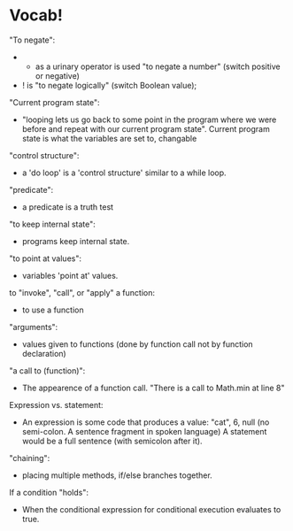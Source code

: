 # Vocab!

"To negate":
* - as a urinary operator is used "to negate a number" (switch positive or negative)  
* ! is "to negate logically" (switch Boolean value);

"Current program state":
  * "looping lets us go back to some point in the program where we were before and repeat with our current program state". Current program state is what the variables are set to, changable

"control structure":
* a 'do loop' is a 'control structure' similar to a while loop.

"predicate":
* a predicate is a truth test

"to keep internal state":
* programs keep internal state.

"to point at values":
* variables 'point at' values.

to "invoke", "call", or "apply" a function:
* to use a function

"arguments":
* values given to functions (done by function call not by function declaration)

"a call to (function)":
* The appearence of a function call. "There is a call to Math.min at line 8"

Expression vs. statement:
* An expression is some code that produces a value: "cat", 6, null (no semi-colon. A sentence fragment in spoken language) A statement would be a full sentence (with semicolon after it).

"chaining":
* placing multiple methods, if/else branches together.

If a condition "holds":
* When the conditional expression for conditional execution evaluates to true.
